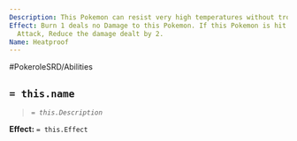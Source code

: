 ```yaml
---
Description: This Pokemon can resist very high temperatures without trouble.
Effect: Burn 1 deals no Damage to this Pokemon. If this Pokemon is hit by a Fire-Type
  Attack, Reduce the damage dealt by 2.
Name: Heatproof
---
```


#PokeroleSRD/Abilities

## `= this.name`

> *`= this.Description`*

**Effect:** `= this.Effect`
